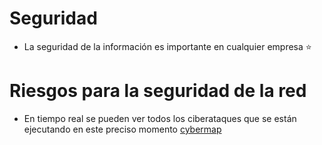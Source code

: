 # Seguridad
* La seguridad de la información es importante en cualquier empresa ⭐️

# Riesgos para la seguridad de la red
* En tiempo real se pueden ver todos los ciberataques que se están ejecutando en este preciso momento [cybermap](https://cybermap.kaspersky.com/)
